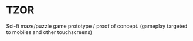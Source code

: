 # TZOR
Sci-fi maze/puzzle game prototype / proof of concept. (gameplay targeted to mobiles and other touchscreens)
